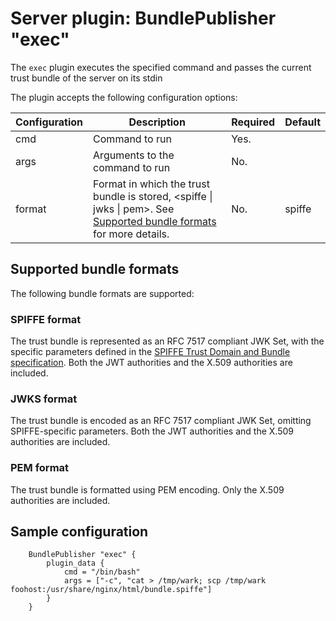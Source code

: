 # Server plugin: BundlePublisher "exec"

The `exec` plugin executes the specified command and passes the current trust bundle of the server
on its stdin

The plugin accepts the following configuration options:

| Configuration     | Description                                                                                                                                                    | Required                                                               | Default                                             |
|-------------------|----------------------------------------------------------------------------------------------------------------------------------------------------------------|------------------------------------------------------------------------|-----------------------------------------------------|
| cmd               | Command to run                                                                                                                                                 | Yes.                                                                   |                                                     |
| args              | Arguments to the command to run                                                                                                                                | No.                                                                    |                                                     |
| format            | Format in which the trust bundle is stored, &lt;spiffe &vert; jwks &vert; pem&gt;. See [Supported bundle formats](#supported-bundle-formats) for more details. | No.                                                                    | spiffe                                              |

## Supported bundle formats

The following bundle formats are supported:

### SPIFFE format

The trust bundle is represented as an RFC 7517 compliant JWK Set, with the specific parameters defined in the [SPIFFE Trust Domain and Bundle specification](https://github.com/spiffe/spiffe/blob/main/standards/SPIFFE_Trust_Domain_and_Bundle.md#4-spiffe-bundle-format). Both the JWT authorities and the X.509 authorities are included.

### JWKS format

The trust bundle is encoded as an RFC 7517 compliant JWK Set, omitting SPIFFE-specific parameters. Both the JWT authorities and the X.509 authorities are included.

### PEM format

The trust bundle is formatted using PEM encoding. Only the X.509 authorities are included.

## Sample configuration

```hcl
    BundlePublisher "exec" {
        plugin_data {
            cmd = "/bin/bash"
            args = ["-c", "cat > /tmp/wark; scp /tmp/wark foohost:/usr/share/nginx/html/bundle.spiffe"]
        }
    }
```
